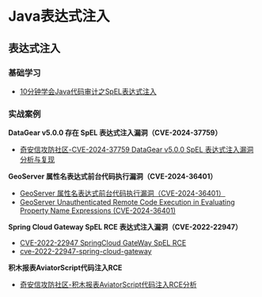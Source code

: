 # Java表达式注入


## 表达式注入
### **基础学习**
- [10分钟学会Java代码审计之SpEL表达式注入](https://mp.weixin.qq.com/s/7a1qecY8ST4xt5QVDG9vKw)  


### **实战案例**
**DataGear v5.0.0 存在 SpEL 表达式注入漏洞（CVE-2024-37759）**
- [奇安信攻防社区-CVE-2024-37759 DataGear v5.0.0 SpEL 表达式注入漏洞分析与复现](https://forum.butian.net/article/590)

**GeoServer 属性名表达式前台代码执行漏洞（CVE-2024-36401）**
- [GeoServer 属性名表达式前台代码执行漏洞（CVE-2024-36401）](https://github.com/vulhub/vulhub/blob/2111bfe468d2266575bdd0b699b9e2985abc1952/geoserver/CVE-2024-36401/README.zh-cn.md)  
- [GeoServer Unauthenticated Remote Code Execution in Evaluating Property Name Expressions (CVE-2024-36401)](https://github.com/vulhub/vulhub/tree/master/geoserver/CVE-2024-36401)

**Spring Cloud Gateway SpEL RCE 表达式注入漏洞（CVE-2022-22947）**
- [CVE-2022-22947 SpringCloud GateWay SpEL RCE](http://www.bmth666.cn/2023/04/15/CVE-2022-22947-SpringCloud-GateWay-SpEL-RCE/index.html)  
- [cve-2022-22947-spring-cloud-gateway](https://github.com/Enokiy/cve-2022-22947-spring-cloud-gateway)  

**积木报表AviatorScript代码注入RCE**
- [奇安信攻防社区-积木报表AviatorScript代码注入RCE分析](https://forum.butian.net/article/511)  

